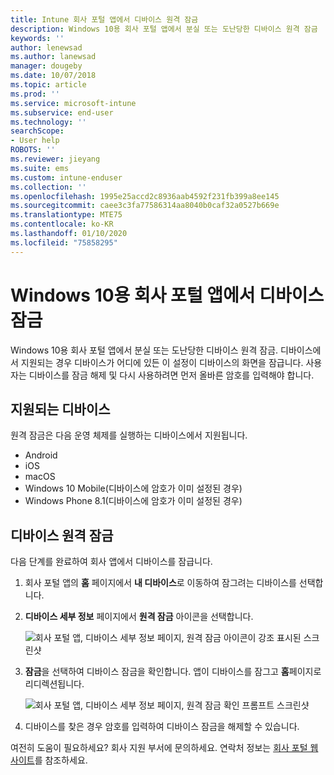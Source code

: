 ```yaml
---
title: Intune 회사 포털 앱에서 디바이스 원격 잠금
description: Windows 10용 회사 포털 앱에서 분실 또는 도난당한 디바이스 원격 잠금
keywords: ''
author: lenewsad
ms.author: lanewsad
manager: dougeby
ms.date: 10/07/2018
ms.topic: article
ms.prod: ''
ms.service: microsoft-intune
ms.subservice: end-user
ms.technology: ''
searchScope:
- User help
ROBOTS: ''
ms.reviewer: jieyang
ms.suite: ems
ms.custom: intune-enduser
ms.collection: ''
ms.openlocfilehash: 1995e25accd2c8936aab4592f231fb399a8ee145
ms.sourcegitcommit: caee3c3fa77586314aa8040b0caf32a0527b669e
ms.translationtype: MTE75
ms.contentlocale: ko-KR
ms.lasthandoff: 01/10/2020
ms.locfileid: "75858295"
---
```

# <a name="lock-your-device-from-the-company-portal-app-for-windows-10"></a>Windows 10용 회사 포털 앱에서 디바이스 잠금

Windows 10용 회사 포털 앱에서 분실 또는 도난당한 디바이스 원격 잠금. 디바이스에서 지원되는 경우 디바이스가 어디에 있든 이 설정이 디바이스의 화면을 잠급니다. 사용자는 디바이스를 잠금 해제 및 다시 사용하려면 먼저 올바른 암호를 입력해야 합니다.

## <a name="supported-devices"></a>지원되는 디바이스

원격 잠금은 다음 운영 체제를 실행하는 디바이스에서 지원됩니다.  

* Android
* iOS
* macOS
* Windows 10 Mobile(디바이스에 암호가 이미 설정된 경우)
* Windows Phone 8.1(디바이스에 암호가 이미 설정된 경우) 
  
## <a name="remote-lock-device"></a>디바이스 원격 잠금
다음 단계를 완료하여 회사 앱에서 디바이스를 잠급니다.  

1. 회사 포털 앱의 **홈** 페이지에서 **내 디바이스**로 이동하여 잠그려는 디바이스를 선택합니다.

2. **디바이스 세부 정보** 페이지에서 **원격 잠금** 아이콘을 선택합니다.  


   ![회사 포털 앱, 디바이스 세부 정보 페이지, 원격 잠금 아이콘이 강조 표시된 스크린샷](./media/1804_remote_lock_Windows_CPapp_05.png)  

3. **잠금**을 선택하여 디바이스 잠금을 확인합니다. 앱이 디바이스를 잠그고 **홈**페이지로 리디렉션됩니다.  


   ![회사 포털 앱, 디바이스 세부 정보 페이지, 원격 잠금 확인 프롬프트 스크린샷](./media/1804_remote_lock_Windows_CPapp_06.png)  

4. 디바이스를 찾은 경우 암호를 입력하여 디바이스 잠금을 해제할 수 있습니다.  

여전히 도움이 필요하세요? 회사 지원 부서에 문의하세요. 연락처 정보는 [회사 포털 웹 사이트](https://go.microsoft.com/fwlink/?linkid=2010980)를 참조하세요.
